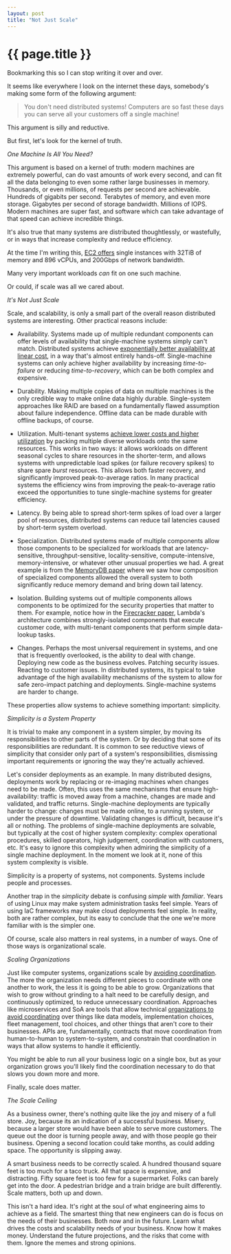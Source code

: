 ```yaml
---
layout: post
title: "Not Just Scale"
---
```


{{ page.title }}
================

<p class="meta">Bookmarking this so I can stop writing it over and over.</p>

It seems like everywhere I look on the internet these days, somebody's making some form of the following argument:

> You don't need distributed systems! Computers are so fast these days you can serve all your customers off a single machine!

This argument is silly and reductive.

But first, let's look for the kernel of truth.

*One Machine Is All You Need?*

This argument is based on a kernel of truth: modern machines are extremely powerful, can do vast amounts of work every second, and can fit all the data belonging to even some rather large businesses in memory. Thousands, or even millions, of requests per second are achievable. Hundreds of gigabits per second. Terabytes of memory, and even more storage. Gigabytes per second of storage bandwidth. Millions of IOPS. Modern machines are super fast, and software which can take advantage of that speed can achieve incredible things.

It's also true that many systems are distributed thoughtlessly, or wastefully, or in ways that increase complexity and reduce efficiency.

At the time I'm writing this, [EC2 offers](https://aws.amazon.com/blogs/aws/amazon-ec2-high-memory-u7i-instances-for-large-in-memory-databases/) single instances with 32TiB of memory and 896 vCPUs, and 200Gbps of network bandwidth.

Many very important workloads *can* fit on one such machine.

Or could, if scale was all we cared about.

*It's Not Just Scale*

Scale, and scalability, is only a small part of the overall reason distributed systems are interesting. Other practical reasons include:

* Availability. Systems made up of multiple redundant components can offer levels of availability that single-machine systems simply can't match. Distributed systems achieve [exponentially better availability at linear cost](https://brooker.co.za/blog/2023/09/08/exponential.html), in a way that's almost entirely hands-off. Single-machine systems can only achieve higher availability by increasing *time-to-failure* or reducing *time-to-recovery*, which can be both complex and expensive.

* Durability. Making multiple copies of data on multiple machines is the only credible way to make online data highly durable. Single-system approaches like RAID are based on a fundamentally flawed assumption about failure independence. Offline data can be made durable with offline backups, of course.

* Utilization. Multi-tenant systems [achieve lower costs and higher utilization](https://brooker.co.za/blog/2023/03/23/economics.html) by packing multiple diverse workloads onto the same resources. This works in two ways: it allows workloads on different seasonal cycles to share resources in the shorter-term, and allows systems with unpredictable load spikes (or failure recovery spikes) to share spare *burst* resources. This allows both faster recovery, and significantly improved peak-to-average ratios. In many practical systems the efficiency wins from improving the peak-to-average ratio exceed the opportunities to tune single-machine systems for greater efficiency.

* Latency. By being able to spread short-term spikes of load over a larger pool of resources, distributed systems can reduce tail latencies caused by short-term system overload.

* Specialization. Distributed systems made of multiple components allow those components to be specialized for workloads that are latency-sensitive, throughput-sensitive, locality-sensitive, compute-intensive, memory-intensive, or whatever other unusual properties we had. A great example is from the [MemoryDB paper](https://brooker.co.za/blog/2024/04/25/memorydb.html) where we saw how composition of specialized components allowed the overall system to both significantly reduce memory demand and bring down tail latency.

* Isolation. Building systems out of multiple components allows components to be optimized for the security properties that matter to them. For example, notice how in the [Firecracker paper](https://www.usenix.org/system/files/nsdi20-paper-agache.pdf), Lambda's architecture combines strongly-isolated components that execute customer code, with multi-tenant components that perform simple data-lookup tasks.

* Changes. Perhaps the most universal requirement in systems, and one that is frequently overlooked, is the ability to deal with change. Deploying new code as the business evolves. Patching security issues. Reacting to customer issues. In distributed systems, its typical to take advantage of the high availability mechanisms of the system to allow for safe zero-impact patching and deployments. Single-machine systems are harder to change.

These properties allow systems to achieve something important: simplicity.

*Simplicity is a System Property*

It is trivial to make any component in a system simpler, by moving its responsibilities to other parts of the system. Or by deciding that some of its responsibilities are redundant. It is common to see reductive views of simplicity that consider only part of a system's responsibilities, dismissing important requirements or ignoring the way they're actually achieved.

Let's consider deployments as an example. In many distributed designs, deployments work by replacing or re-imaging machines when changes need to be made. Often, this uses the same mechanisms that ensure high-availability: traffic is moved away from a machine, changes are made and validated, and traffic returns. Single-machine deployments are typically harder to change: changes must be made online, to a running system, or under the pressure of downtime. Validating changes is difficult, because it's all or nothing. The problems of single-machine deployments are solvable, but typically at the cost of higher system complexity: complex operational procedures, skilled operators, high judgement, coordination with customers, etc. It's easy to ignore this complexity when admiring the simplicity of a single machine deployment. In the moment we look at it, none of this system complexity is visible.

Simplicity is a property of systems, not components. Systems include people and processes.

Another trap in the *simplicity* debate is confusing *simple* with *familiar*. Years of using Linux may make system administration tasks feel simple. Years of using IaC frameworks may make cloud deployments feel simple. In reality, both are rather complex, but its easy to conclude that the one we're more familiar with is the simpler one.

Of course, scale also matters in real systems, in a number of ways. One of those ways is organizational scale.

*Scaling Organizations*

Just like computer systems, organizations scale by [avoiding coordination](https://brooker.co.za/blog/2021/01/22/cloud-scale.html). The more the organization needs different pieces to coordinate with one another to work, the less it is going to be able to grow. Organizations that wish to grow without grinding to a halt need to be carefully design, and continuously optimized, to reduce unnecessary coordination. Approaches like microservices and SoA are tools that allow technical [organizations to avoid coordinating](https://brooker.co.za/blog/2022/11/22/manifesto.html) over things like data models, implementation choices, fleet management, tool choices, and other things that aren't core to their businesses. APIs are, fundamentally, contracts that move coordination from human-to-human to system-to-system, and constrain that coordination in ways that allow systems to handle it efficiently.

You might be able to run all your business logic on a single box, but as your organization grows you'll likely find the coordination necessary to do that slows you down more and more.

Finally, scale does matter.

*The Scale Ceiling*

As a business owner, there's nothing quite like the joy and misery of a full store. Joy, because its an indication of a successful business. Misery, because a larger store would have been able to serve more customers. The queue out the door is turning people away, and with those people go their business. Opening a second location could take months, as could adding space. The opportunity is slipping away.

A smart business needs to be correctly scaled. A hundred thousand square feet is too much for a taco truck. All that space is expensive, and distracting. Fifty square feet is too few for a supermarket. Folks can barely get into the door. A pedestrian bridge and a train bridge are built differently. Scale matters, both up and down.

This isn't a hard idea. It's right at the soul of what engineering aims to achieve as a field. The smartest thing that new engineers can do is focus on the needs of their businesses. Both now and in the future. Learn what drives the costs and scalability needs of your business. Know how it makes money. Understand the future projections, and the risks that come with them. Ignore the memes and strong opinions.
